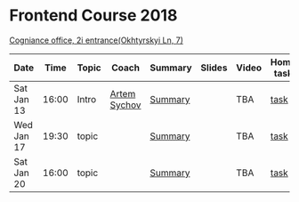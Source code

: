 # Frontend Course 2018

[Cogniance office, 2i entrance(Okhtyrskyi Ln, 7)](https://www.google.com.ua/maps/place/Cogniance/@50.3963947,30.4776268,3a,75y,90t/data=!3m8!1e2!3m6!1sAF1QipNPSOCKpq5A83Q93pCGIVHskp7qsiRMItiL6hRl!2e10!3e12!6shttps:%2F%2Flh5.googleusercontent.com%2Fp%2FAF1QipNPSOCKpq5A83Q93pCGIVHskp7qsiRMItiL6hRl%3Dw203-h152-k-no!7i3264!8i2448!4m5!3m4!1s0x0:0x13cad83c9e96a625!8m2!3d50.396395!4d30.477627)

Date       | Time  | Topic   | Coach   | Summary | Slides | Video | Home task
-----------|-------|---------|---------|---------|--------|-------|----------
Sat Jan 13 | 16:00 | Intro | [Artem Sychov](https://github.com/suchov) | [Summary](https://github.com/SerafimPoch/kottans_task_summary/blob/master/intro_summary.md) | |TBA | [task](https://www.youtube.com/watch?v=3wZsafZ0UPk&t=10s)
Wed Jan 17 | 19:30 | topic | []() | [Summary]() | |TBA | [task]()
Sat Jan 20 | 16:00 | topic | []() | [Summary]() | |TBA | [task]()

